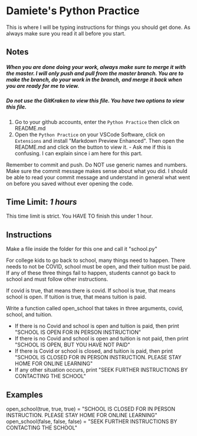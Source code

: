 # Damiete's Python Practice

This is where I will be typing instructions for things you should get done. As always make sure you read it
all before you start.

## Notes

##### When you are done doing your work, always make sure to merge it with the master. I will only push and pull from the master branch. You are to make the branch, do your work in the branch, and merge it back when you are ready for me to view.

##### Do not use the GitKraken to view this file. You have two options to view this file.

1. Go to your github accounts, enter the `Python Practice` then click on README.md
2. Open the `Python Practice` on your VSCode Software, click on `Extensions` and install "Markdown Preview Enhanced". Then open the README.md and click on the button to view it. - Ask me if this is confusing. I can explain since i am here for this part.

Remember to commit and push. Do NOT use generic names and numbers. Make sure the commit message makes sense about what you did. I should be able to read your commit message and understand in general what went on before you saved without ever opening the code.

## Time Limit: _1 hours_

This time limit is strict. You HAVE TO finish this under 1 hour.

## Instructions

Make a file inside the folder for this one and call it "school.py"

For college kids to go back to school, many things need to happen. There needs to not be COVID, school must be open, and their tuition must be paid.
If any of these three things fail to happen, students cannot go back to school and must follow other instructions.

If covid is true, that means there is covid.
If school is true, that means school is open.
If tuition is true, that means tuition is paid.

Write a function called open_school that takes in three arguments, covid, school, and tuition.

- If there is no Covid and school is open and tuition is paid, then print "SCHOOL IS OPEN FOR IN PERSON INSTRUCTION"
- If there is no Covid and school is open and tuition is not paid, then print "SCHOOL IS OPEN, BUT YOU HAVE NOT PAID"
- If there is Covid or school is closed, and tuition is paid, then print "SCHOOL IS CLOSED FOR IN PERSON INSTRUCTION. PLEASE STAY HOME FOR ONLINE LEARNING"
- If any other situation occurs, print "SEEK FURTHER INSTRUCTIONS BY CONTACTING THE SCHOOL"

## Examples

open_school(true, true, true) = "SCHOOL IS CLOSED FOR IN PERSON INSTRUCTION. PLEASE STAY HOME FOR ONLINE LEARNING"
open_school(false, false, false) = "SEEK FURTHER INSTRUCTIONS BY CONTACTING THE SCHOOL"
